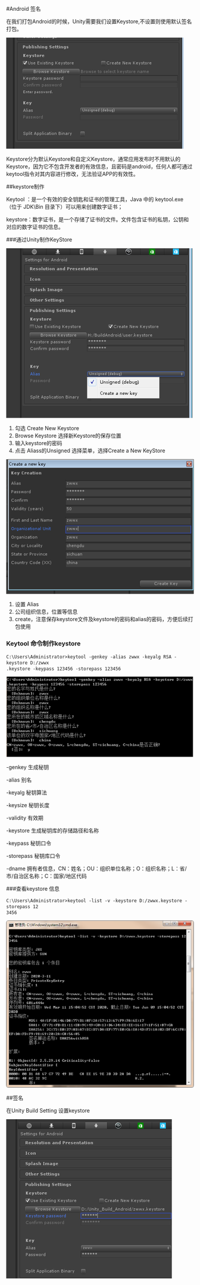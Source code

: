 #Android 签名

在我们打包Android的时候，Unity需要我们设置Keystore,不设置则使用默认签名打包。

![](./picture/2-1.png)

Keystore分为默认Keystore和自定义Keystore，通常应用发布时不用默认的Keystore，因为它不包含开发者的有效信息，且密码是android，任何人都可通过keytool指令对其内容进行修改，无法验证APP的有效性。

##keystore制作

Keytool ：是一个有效的安全钥匙和证书的管理工具，Java 中的 keytool.exe （位于 JDK\Bin 目录下）可以用来创建数字证书；

keystore：数字证书，是一个存储了证书的文件。文件包含证书的私钥，公钥和对应的数字证书的信息。

###通过Unity制作KeyStore

![](./picture/2-2.png)
1. 勾选 Create New Keystore
2. Browse Keystore 选择新Keystore的保存位置
3. 输入keystore的密码
4. 点击 Aliass的Unsigned 选择菜单，选择Create a New KeyStore

![](./picture/2-3.png)

1. 设置 Alias
2. 公司组织信息，位置等信息
3. create，注意保存keystore文件及keystore的密码和alias的密码，方便后续打包使用


### Keytool 命令制作keystore

    C:\Users\Administrator>keytool -genkey -alias zwwx -keyalg RSA -keystore D:/zwwx
    .keystore -keypass 123456 -storepass 123456


 ![](./picture/2-4.png)


-genkey 生成秘钥

-alias 别名

-keyalg 秘钥算法

-keysize 秘钥长度

-validity 有效期

-keystore 生成秘钥库的存储路径和名称

-keypass 秘钥口令

-storepass 秘钥库口令

-dname 拥有者信息，CN：姓名；OU：组织单位名称；O：组织名称；L：省/市/自治区名称；C：国家/地区代码


###查看keystore 信息

    C:\Users\Administrator>keytool -list -v -keystore D:/zwwx.keystore -storepass 12
    3456

 ![](./picture/2-6.png)

##签名

在Unity Build Setting 设置keystore

 ![](./picture/2-5.png)

